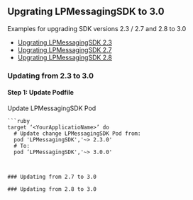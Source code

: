 ## Upgrating LPMessagingSDK to 3.0

Examples for upgrading SDK versions 2.3 / 2.7 and 2.8 to 3.0


* [Upgrating LPMessagingSDK 2.3](#Updating-from-2.3-to-3.0)
* [Upgrating LPMessagingSDK 2.7](#Updating-from-2.7-to-3.0)
* [Upgrating LPMessagingSDK 2.8](#Updating-from-2.8-to-3.0)

### Updating from 2.3 to 3.0

#### Step 1: Update Podfile

  Update LPMessagingSDK Pod

	```ruby
    target ‘<YourApplicatioName>’ do
      # Update change LPMessagingSDK Pod from:
      pod 'LPMessagingSDK','~> 2.3.0'
      # To:
      pod ‘LPMessagingSDK','~> 3.0.0'
 ```
  	
    
### Updating from 2.7 to 3.0

### Updating from 2.8 to 3.0

